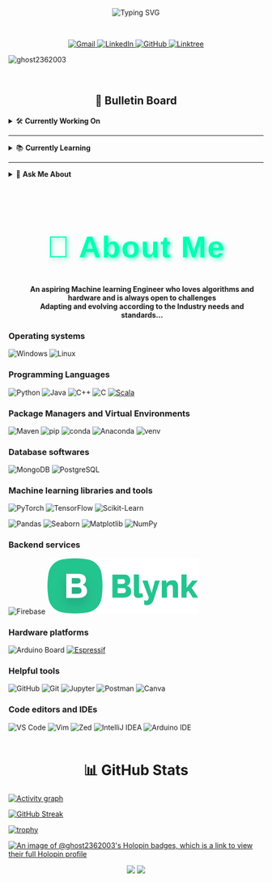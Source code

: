 <p align="center">
  <img src="https://readme-typing-svg.demolab.com?font=Tangerine&size=50&duration=3000&pause=1000&color=c91060&center=true&vCenter=true&width=435&lines=Welcome+to+ghost+-+2362003;Welcome+to+ghost-2362003" alt="Typing SVG" />
</p>
<br>

<p align="center">
  <a href="mailto:shubhojyotidas800@gmail.com">
    <img src="https://img.shields.io/badge/Gmail-D14836?style=for-the-badge&logo=gmail&logoColor=white" alt="Gmail" />
  </a>
  <a href="https://www.linkedin.com/in/shubhojyoti-das-238779259" target="_blank">
    <img src="https://img.shields.io/badge/LinkedIn-0077B5?style=for-the-badge&logo=linkedin&logoColor=white" alt="LinkedIn" />
  </a>
  <a href="https://github.com/ghost-2362003" target="_blank">
    <img src="https://img.shields.io/badge/GitHub-100000?style=for-the-badge&logo=github&logoColor=white" alt="GitHub" />
  </a>
  <a href="https://linktr.ee/shubhojyotidas" target="_blank">
    <img src="https://img.shields.io/badge/Linktree-39E09B?style=for-the-badge&logo=linktree&logoColor=white" alt="Linktree" />
  </a>
</p>

<p align="left"> <img src="https://komarev.com/ghpvc/?username=ghost2362003&label=Profile%20views&color=0e75b6&style=flat" alt="ghost2362003" /> </p>

<br>
 <!-- Bulletin board -->
<h2 align="center">📌 Bulletin Board</h2>

<details>
<summary>🛠️ <strong>Currently Working On</strong></summary>
<br>
<img src="https://media.giphy.com/media/SWoSkN6DxTszqIKEqv/giphy.gif" width="250"/><br>
None for now
</details>

---

<details>
<summary>📚 <strong>Currently Learning</strong></summary>
<br>
<img src="https://media.giphy.com/media/3o7aD2saalBwwftBIY/giphy.gif" width="250"/><br>
 Algorithms and Linear Algebra...
</details>

---

<details>
<summary>💬 <strong>Ask Me About</strong></summary>
<br>
<img src="https://media.giphy.com/media/26ufdipQqU2lhNA4g/giphy.gif" width="250"/><br>
Semantic Web properties, NLP, Generative AI 
</details>

<br>
<p>
  <h1 align="center" style="font-size: 60px; font-weight: bold; color: #00FFB3; text-shadow: 3px 3px 8px rgba(0, 255, 179, 0.7); letter-spacing: 2px; font-family: 'Fira-Code', sans-serif;">
    🚀 About Me
  </h1>
  
  <ul align="center">
    <strong>An aspiring Machine learning Engineer who loves algorithms and hardware and is always open to challenges</strong>
    <br>
    <strong>Adapting and evolving according to the Industry needs and standards...</strong>
  </ul>

   <!-- Operating Systems -->
<h3 align="left">Operating systems</h3>

![Windows](https://img.shields.io/badge/Windows-0078D6?style=for-the-badge&logo=windows&logoColor=white)
![Linux](https://img.shields.io/badge/Linux-FCC624?style=for-the-badge&logo=linux&logoColor=black)
  
  <!-- Languages -->
  <h3 align="left">Programming Languages</h3>
  
![Python](https://img.shields.io/badge/Python-3776AB?style=for-the-badge&logo=python&logoColor=white)
![Java](https://img.shields.io/badge/Java-ED1D25?style=for-the-badge&logo=openjdk&logoColor=white)
![C++](https://img.shields.io/badge/C++-00599C?style=for-the-badge&logo=c%2B%2B&logoColor=white)
![C](https://img.shields.io/badge/C-A8B9CC?style=for-the-badge&logo=c&logoColor=black)
[![Scala](https://img.shields.io/badge/Scala-DC322F?style=for-the-badge&logo=scala&logoColor=white)](https://www.scala-lang.org/)

  <!-- package managers -->
  <h3 align="left">Package Managers and Virtual Environments</h3>

![Maven](https://img.shields.io/badge/Maven-C71A36?style=for-the-badge&logo=apachemaven&logoColor=white)
![pip](https://img.shields.io/badge/pip-3776AB?style=for-the-badge&logo=pypi&logoColor=white)
![conda](https://img.shields.io/badge/conda-44A833?style=for-the-badge&logo=anaconda&logoColor=white)
![Anaconda](https://img.shields.io/badge/Anaconda-42B029?style=for-the-badge&logo=anaconda&logoColor=white)
![venv](https://img.shields.io/badge/Python%20venv-3776AB?style=for-the-badge&logo=python&logoColor=white)

 <!-- Database software -->
<h3 align="left">Database softwares</h3>

![MongoDB](https://img.shields.io/badge/MongoDB-4EA94B?style=for-the-badge&logo=mongodb&logoColor=white)
![PostgreSQL](https://img.shields.io/badge/PostgreSQL-4169E1?style=for-the-badge&logo=postgresql&logoColor=white)

<!-- ML Libraries -->
<h3 align="left">Machine learning libraries and tools</h3>

![PyTorch](https://img.shields.io/badge/PyTorch-EE4C2C?style=for-the-badge&logo=pytorch&logoColor=white)
![TensorFlow](https://img.shields.io/badge/TensorFlow-FF6F00?style=for-the-badge&logo=tensorflow&logoColor=white)
![Scikit-Learn](https://img.shields.io/badge/Scikit--Learn-F7931E?style=for-the-badge&logo=scikit-learn&logoColor=white)

<!-- Data Handling / Viz -->
![Pandas](https://img.shields.io/badge/Pandas-150458?style=for-the-badge&logo=pandas&logoColor=white)
![Seaborn](https://img.shields.io/badge/Seaborn-3776AB?style=for-the-badge&logo=python&logoColor=white)
![Matplotlib](https://img.shields.io/badge/Matplotlib-11557C?style=for-the-badge&logo=python&logoColor=white)
![NumPy](https://img.shields.io/badge/NumPy-013243?style=for-the-badge&logo=numpy&logoColor=white)

<!-- Backend / Tools -->
<h3 align="left">Backend services</h3>

![Firebase](https://img.shields.io/badge/Firebase-FFCA28?style=for-the-badge&logo=firebase&logoColor=black)
![Blynk Dashboard](https://raw.githubusercontent.com/ghost-2362003/ghost-2362003/refs/heads/main/blynkLogo.svg)

<!-- Hardware platforms -->
<h3 align="left">Hardware platforms</h3>

![Arduino Board](https://img.shields.io/badge/Arduino_Board-MCU-00979D?style=for-the-badge&logo=arduino&logoColor=white)
[![Espressif](https://img.shields.io/badge/Espressif-ED1C24?style=for-the-badge&logo=espressif&logoColor=white)](https://www.espressif.com/)

<!--- Git, Jupyter, VS Code, ... -->
<h3 align="left">Helpful tools</h3>

![GitHub](https://img.shields.io/badge/GitHub-181717?style=for-the-badge&logo=github&logoColor=white)
![Git](https://img.shields.io/badge/Git-F05032?style=for-the-badge&logo=git&logoColor=white)
![Jupyter](https://img.shields.io/badge/Jupyter-F37626?style=for-the-badge&logo=jupyter&logoColor=white)
![Postman](https://img.shields.io/badge/Postman-FF6C37?style=for-the-badge&logo=postman&logoColor=white)
![Canva](https://img.shields.io/badge/Canva-00C4CC?style=for-the-badge&logo=canva&logoColor=white)

<!-- VS code, vim, Zed, Intellij, Arduino IDE-->
<h3 align="left">Code editors and IDEs</h3>

![VS Code](https://img.shields.io/badge/VS%20Code-007ACC?style=for-the-badge&logo=visual-studio-code&logoColor=white)
![Vim](https://img.shields.io/badge/Vim-019733?style=for-the-badge&logo=vim&logoColor=white)
![Zed](https://img.shields.io/badge/Zed-white?style=for-the-badge&logo=zedindustries&logoColor=084CCF)
![IntelliJ IDEA](https://img.shields.io/badge/IntelliJ_IDEA-000000?style=for-the-badge&logo=intellijidea&logoColor=white)
![Arduino IDE](https://img.shields.io/badge/Arduino_IDE-00979D?style=for-the-badge&logo=arduino&logoColor=white)
<br><br>

<h1 align="center">📊 GitHub Stats</h1>

[![Activity graph](https://github-readme-activity-graph.vercel.app/graph?username=ghost-2362003&theme=tokyo-night)](https://github.com/ashutosh00710/github-readme-activity-graph)

[![GitHub Streak](https://streak-stats.demolab.com/?user=ghost-2362003&theme=tokyonight&center=true)](https://git.io/streak-stats)

[![trophy](https://github-profile-trophy.vercel.app/?username=ghost-2362003&theme=discord&center=true&title=Repositories,Experience,Issues,PullRequest,Commits,Followers&margin-w=15)](https://github.com/ryo-ma/github-profile-trophy)

[![An image of @ghost2362003's Holopin badges, which is a link to view their full Holopin profile](https://holopin.me/ghost2362003)](https://holopin.io/@ghost2362003)

<p align="center">
  <img src="https://github-readme-stats.vercel.app/api?username=ghost-2362003&show_icons=true&theme=radical" width="48%"/>
  <img src="https://github-readme-stats.vercel.app/api/top-langs/?username=ghost-2362003&layout=compact&theme=radical" width="48%"/>
</p>
